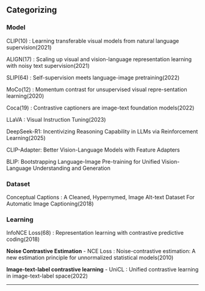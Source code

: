 ## Categorizing

### Model

CLIP(10) : Learning transferable visual models from natural language supervision(2021)

ALIGN(17) : Scaling up visual and vision-language representation learning with noisy text supervision(2021)

SLIP(64) : Self-supervision meets language-image pretraining(2022)

MoCo(12) : Momentum contrast for unsupervised visual repre-sentation learning(2020)

Coca(19) : Contrastive captioners are image-text foundation models(2022)

LLaVA : Visual Instruction Tuning(2023)

DeepSeek-R1: Incentivizing Reasoning Capability in LLMs via Reinforcement Learning(2025)

CLIP-Adapter: Better Vision-Language Models with Feature Adapters

BLIP: Bootstrapping Language-Image Pre-training for Unified Vision-Language Understanding and Generation


### Dataset

Conceptual Captions : A Cleaned, Hypernymed, Image Alt-text Dataset For Automatic Image Captioning(2018)


### Learning

InfoNCE Loss(68) : Representation learning with contrastive predictive coding(2018)

**Noise Contrastive Estimation** - NCE Loss : Noise-contrastive estimation: A new estimation principle for unnormalized statistical models(2010)

**Image-text-label contrastive learning** - UniCL : Unified contrastive learning in image-text-label space(2022)

---

